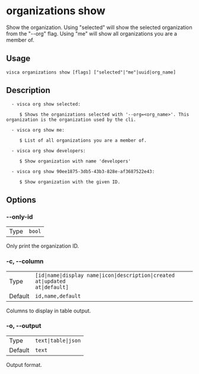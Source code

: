 # organizations show

Show the organization. Using "selected" will show the selected organization from the "--org" flag. Using "me" will show all organizations you are a member of.

## Usage

```console
visca organizations show [flags] ["selected"|"me"|uuid|org_name]
```

## Description

```console
  - visca org show selected:

     $ Shows the organizations selected with '--org=<org_name>'. This organization is the organization used by the cli.

  - visca org show me:

     $ List of all organizations you are a member of.

  - visca org show developers:

     $ Show organization with name 'developers'

  - visca org show 90ee1875-3db5-43b3-828e-af3687522e43:

     $ Show organization with the given ID.
```

## Options

### --only-id

|      |                   |
| ---- | ----------------- |
| Type | <code>bool</code> |

Only print the organization ID.

### -c, --column

|         |                                                                                           |
| ------- | ----------------------------------------------------------------------------------------- |
| Type    | <code>[id\|name\|display name\|icon\|description\|created at\|updated at\|default]</code> |
| Default | <code>id,name,default</code>                                                              |

Columns to display in table output.

### -o, --output

|         |                                |
| ------- | ------------------------------ |
| Type    | <code>text\|table\|json</code> |
| Default | <code>text</code>              |

Output format.
